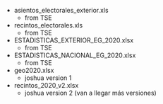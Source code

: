 - asientos_electorales_exterior.xls  
  - from TSE
- recintos_electorales.xls
  - from TSE
- ESTADISTICAS_EXTERIOR_EG_2020.xlsx
  - from TSE
- ESTADISTICAS_NACIONAL_EG_2020.xlsx
  - from TSE
- geo2020.xlsx
  - joshua  version 1 
- recintos_2020_v2.xlsx
  - joshua version 2  (van a llegar más versiones)
